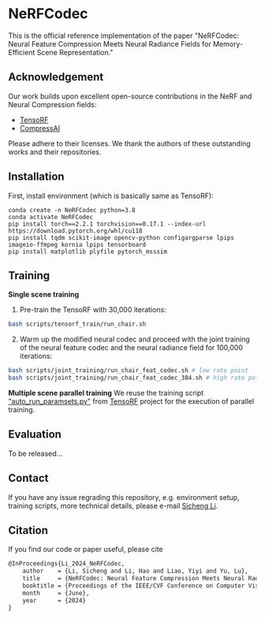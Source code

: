 # NeRFCodec
This is the official reference implementation of the paper "NeRFCodec: Neural Feature Compression Meets Neural Radiance Fields for Memory-Efficient Scene Representation."

## Acknowledgement
Our work builds upon excellent open-source contributions in the NeRF and Neural Compression fields:
- [TensoRF](https://github.com/apchenstu/TensoRF)
- [CompressAI](https://github.com/InterDigitalInc/CompressAI) 

Please adhere to their licenses. We thank the authors of these outstanding works and their repositories.

## Installation

First, install environment (which is basically same as TensoRF):
```
conda create -n NeRFCodec python=3.8
conda activate NeRFCodec
pip install torch==2.2.1 torchvision==0.17.1 --index-url https://download.pytorch.org/whl/cu118
pip install tqdm scikit-image opencv-python configargparse lpips imageio-ffmpeg kornia lpips tensorboard
pip install matplotlib plyfile pytorch_msssim
```


## Training 
**Single scene training**
1. Pre-train the TensoRF with 30,000 iterations:
``` bash
bash scripts/tensorf_train/run_chair.sh
```
2. Warm up the modified neural codec and proceed with the joint training of the neural feature codec and the neural radiance field for 100,000 iterations:
``` bash 
bash scripts/joint_training/run_chair_feat_codec.sh # low rate point
bash scripts/joint_training/run_chair_feat_codec_384.sh # high rate point
```

**Multiple scene parallel training**
We reuse the training script ["auto_run_paramsets.py"](extra/auto_run_paramsets.py) from [TensoRF](https://github.com/apchenstu/TensoRF) project for the execution of parallel training.

## Evaluation
To be released...

## Contact
If you have any issue regrading this repository, e.g. environment setup, training scripts, more technical details, please e-mail [Sicheng Li](jasonlisicheng@zju.edu.cn). 

## Citation
If you find our code or paper useful, please cite
```tex
@InProceedings{Li_2024_NeRFCodec,
    author    = {Li, Sicheng and Li, Hao and Liao, Yiyi and Yu, Lu},
    title     = {NeRFCodec: Neural Feature Compression Meets Neural Radiance Fields for Memory-efficient Scene Representation},
    booktitle = {Proceedings of the IEEE/CVF Conference on Computer Vision and Pattern Recognition (CVPR)},
    month     = {June},
    year      = {2024}
}
```
